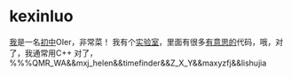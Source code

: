 # kexinluo

[我](/files/about)是一名[初中](http://www.xatyz.com/)OIer，非常菜！
我有个[实验室](/lab/)，里面有很多[有意思的](/lab/fun/)代码，哦，对了，我通常用C++
对了，%%%QMR_WA&&mxj_helen&&timefinder&&Z_X_Y&&maxyzfj&&lishujia
